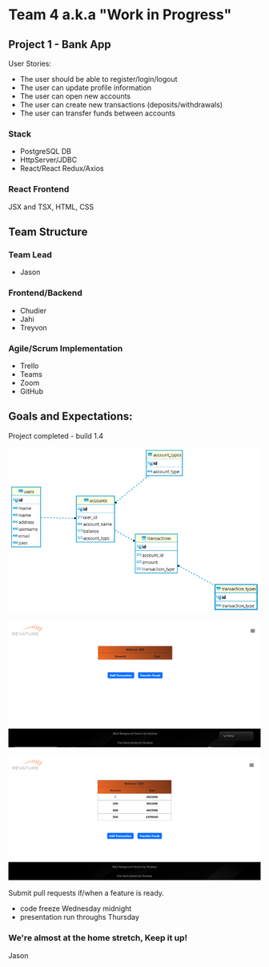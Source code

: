 # Team 4 a.k.a "Work in Progress"

## Project 1 - Bank App
User Stories:
* The user should be able to register/login/logout
* The user can update profile information
* The user can open new accounts
* The user can create new transactions (deposits/withdrawals)
* The user can transfer funds between accounts

### Stack
* PostgreSQL DB
* HttpServer/JDBC
* React/React Redux/Axios


### React Frontend
JSX and TSX, HTML, CSS

## Team Structure
### Team Lead
* Jason
### Frontend/Backend
* Chudier
* Jahi
* Treyvon

### Agile/Scrum Implementation
* Trello
* Teams
* Zoom
* GitHub


## Goals and Expectations:
Project completed - build 1.4


![DB Schema v.2](https://github.com/230123-UTA-SH-Java-React-AWS/Team4Project1/blob/1afa35a0992c4334a837c03373cc11aed10059fd/DB/postgres%20-%20Team4Project1build1.1.png)

![Account](https://github.com/230123-UTA-SH-Java-React-AWS/Team4Project1/blob/1afa35a0992c4334a837c03373cc11aed10059fd/screenshots/accountb-Screenshot%202023-02-28%20171603.png)

![History](https://github.com/230123-UTA-SH-Java-React-AWS/Team4Project1/blob/1afa35a0992c4334a837c03373cc11aed10059fd/screenshots/history-Screenshot%202023-02-28%20172538.png)


Submit pull requests if/when a feature is ready.

* code freeze Wednesday midnight
* presentation run throughs Thursday


### We're almost at the home stretch, Keep it up!
Jason



